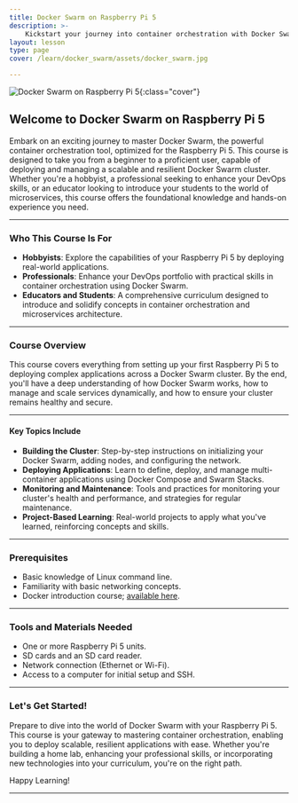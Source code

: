 ```yaml
---
title: Docker Swarm on Raspberry Pi 5
description: >-
    Kickstart your journey into container orchestration with Docker Swarm on the powerful Raspberry Pi 5, mastering the essentials of deploying and managing a robust, scalable microservices architecture.
layout: lesson
type: page
cover: /learn/docker_swarm/assets/docker_swarm.jpg

---
```


![Docker Swarm on Raspberry Pi 5]({{page.cover}}){:class="cover"}

## Welcome to Docker Swarm on Raspberry Pi 5

Embark on an exciting journey to master Docker Swarm, the powerful container orchestration tool, optimized for the Raspberry Pi 5. This course is designed to take you from a beginner to a proficient user, capable of deploying and managing a scalable and resilient Docker Swarm cluster. Whether you're a hobbyist, a professional seeking to enhance your DevOps skills, or an educator looking to introduce your students to the world of microservices, this course offers the foundational knowledge and hands-on experience you need.

---

### Who This Course Is For

- **Hobbyists**: Explore the capabilities of your Raspberry Pi 5 by deploying real-world applications.
- **Professionals**: Enhance your DevOps portfolio with practical skills in container orchestration using Docker Swarm.
- **Educators and Students**: A comprehensive curriculum designed to introduce and solidify concepts in container orchestration and microservices architecture.

---

### Course Overview

This course covers everything from setting up your first Raspberry Pi 5 to deploying complex applications across a Docker Swarm cluster. By the end, you'll have a deep understanding of how Docker Swarm works, how to manage and scale services dynamically, and how to ensure your cluster remains healthy and secure.

---

#### Key Topics Include

- **Building the Cluster**: Step-by-step instructions on initializing your Docker Swarm, adding nodes, and configuring the network.
- **Deploying Applications**: Learn to define, deploy, and manage multi-container applications using Docker Compose and Swarm Stacks.
- **Monitoring and Maintenance**: Tools and practices for monitoring your cluster's health and performance, and strategies for regular maintenance.
- **Project-Based Learning**: Real-world projects to apply what you've learned, reinforcing concepts and skills.

---

### Prerequisites

- Basic knowledge of Linux command line.
- Familiarity with basic networking concepts.
- Docker introduction course; [available here](/learn/docker).

---

### Tools and Materials Needed

- One or more Raspberry Pi 5 units.
- SD cards and an SD card reader.
- Network connection (Ethernet or Wi-Fi).
- Access to a computer for initial setup and SSH.

---

### Let's Get Started!

Prepare to dive into the world of Docker Swarm with your Raspberry Pi 5. This course is your gateway to mastering container orchestration, enabling you to deploy scalable, resilient applications with ease. Whether you're building a home lab, enhancing your professional skills, or incorporating new technologies into your curriculum, you're on the right path.

Happy Learning!

---
